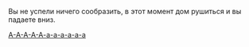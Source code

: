 Вы не успели ничего сообразить, в этот момент дом рушиться и вы падаете вниз.

[  А-А-А-А-А-а-а-а-а-а-а](win-scream.md)